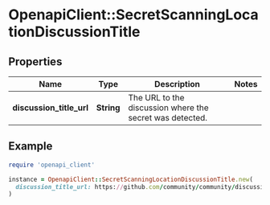 # OpenapiClient::SecretScanningLocationDiscussionTitle

## Properties

| Name | Type | Description | Notes |
| ---- | ---- | ----------- | ----- |
| **discussion_title_url** | **String** | The URL to the discussion where the secret was detected. |  |

## Example

```ruby
require 'openapi_client'

instance = OpenapiClient::SecretScanningLocationDiscussionTitle.new(
  discussion_title_url: https://github.com/community/community/discussions/39082
)
```

